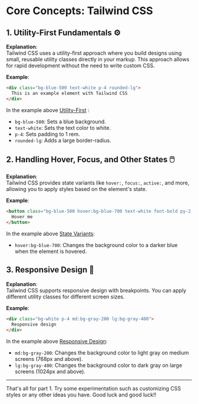 # Core Concepts: Tailwind CSS

## 1. Utility-First Fundamentals ⚙️

**Explanation**:  
Tailwind CSS uses a utility-first approach where you build designs using small, reusable utility classes directly in your markup. This approach allows for rapid development without the need to write custom CSS.

**Example**:
```html
<div class="bg-blue-500 text-white p-4 rounded-lg">
  This is an example element with Tailwind CSS
</div>
```
In the example above [Utility-First](https://tailwindcss.com/docs/utility-first)
:
- `bg-blue-500`: Sets a blue background.
- `text-white`: Sets the text color to white.
- `p-4`: Sets padding to 1 rem.
- `rounded-lg`: Adds a large border-radius.


## 2. Handling Hover, Focus, and Other States 🖱️

**Explanation**:  
Tailwind CSS provides state variants like `hover:`, `focus:`, `active:`, and more, allowing you to apply styles based on the element's state.

**Example**:
```html
<button class="bg-blue-500 hover:bg-blue-700 text-white font-bold py-2 px-4 rounded">
  Hover me
</button>
```
In the example above [State Variants](https://tailwindcss.com/docs/hover-focus-and-other-states):

- `hover:bg-blue-700`: Changes the background color to a darker blue when the element is hovered.

## 3. Responsive Design 📱

**Explanation**:  
Tailwind CSS supports responsive design with breakpoints. You can apply different utility classes for different screen sizes.

**Example**:
```html
<div class="bg-white p-4 md:bg-gray-200 lg:bg-gray-400">
  Responsive design
</div>
```
In the example above [Responsive Design](https://tailwindcss.com/docs/responsive-design):
- `md:bg-gray-200`: Changes the background color to light gray on medium screens (768px and above).
- `lg:bg-gray-400`: Changes the background color to dark gray on large screens (1024px and above).

---
That's all for part 1. Try some experimentation such as customizing CSS styles or any other ideas you have. Good luck and good luck!!